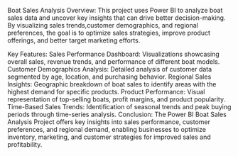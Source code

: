 Boat Sales Analysis
   Overview:
This project uses Power BI to analyze boat sales data and uncover key insights that can drive better decision-making. By visualizing sales trends,customer demographics, 
and regional preferences, the goal is to optimize sales strategies, improve product offerings, and better target marketing efforts.

   Key Features:
Sales Performance Dashboard: Visualizations showcasing overall sales, revenue trends, and performance of different boat models.
Customer Demographics Analysis: Detailed analysis of customer data segmented by age, location, and purchasing behavior.
Regional Sales Insights: Geographic breakdown of boat sales to identify areas with the highest demand for specific products.
Product Performance: Visual representation of top-selling boats, profit margins, and product popularity.
Time-Based Sales Trends: Identification of seasonal trends and peak buying periods through time-series analysis.
   Conclusion:
The Power BI Boat Sales Analysis Project offers key insights into sales performance, customer preferences, and regional demand,
enabling businesses to optimize inventory, marketing, and customer strategies for improved sales and profitability.
